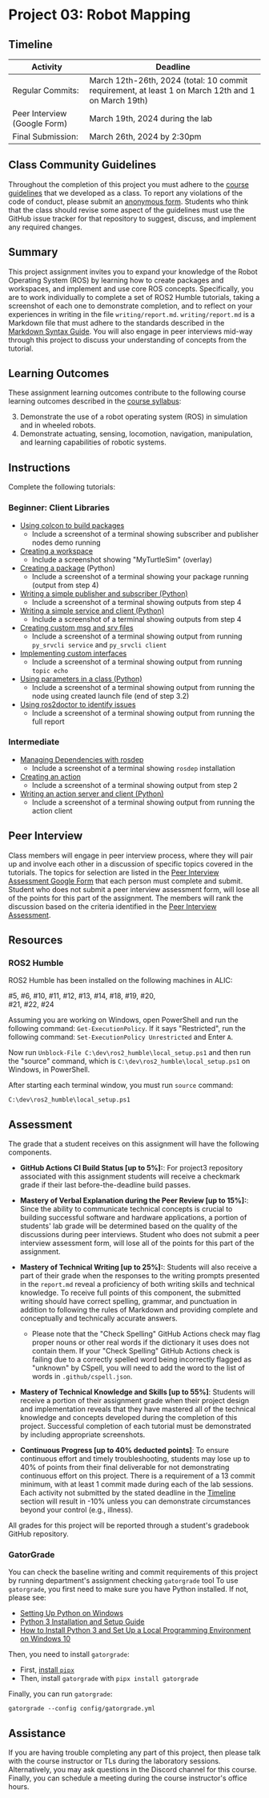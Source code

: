 # Project 03: Robot Mapping

## Timeline

Activity                   | Deadline
-------------------------- | ------------------------------
Regular Commits:  | March 12th-26th, 2024 (total: 10 commit requirement, at least 1 on March 12th and 1 on March 19th)
Peer Interview (Google Form) | March 19th, 2024 during the lab
Final Submission: | March 26th, 2024 by 2:30pm

## Class Community Guidelines

Throughout the completion of this project you must adhere to the [course guidelines](https://github.com/CMPSC-304-Robotic-Agents-Spring-2024/course_information) that we developed as a class. To report any violations of the code of conduct, please submit an [anonymous form](https://forms.gle/tePfnLY12hyN1Xbd6). Students who think that the class should revise some aspect of the guidelines must use the GitHub issue tracker for that repository to suggest, discuss, and implement any required changes.

## Summary

This project assignment invites you to expand your knowledge of the Robot Operating System (ROS) by learning how to create packages and workspaces, and implement and use core ROS concepts. Specifically, you are to work individually to complete a set of ROS2 Humble tutorials, taking a screenshot of each one to demonstrate completion, and to reflect on your experiences in writing in the file `writing/report.md`. `writing/report.md` is a Markdown file that must adhere to the standards described in the [Markdown Syntax Guide](https://guides.github.com/features/mastering-markdown/). You will also engage in peer interviews mid-way through this project to discuss your understanding of concepts from the tutorial.

## Learning Outcomes

These assignment learning outcomes contribute to the following course learning outcomes described in the [course syllabus](https://github.com/CMPSC-304-Robotic-Agents-Spring-2024/course_information):

3. Demonstrate the use of a robot operating system (ROS) in simulation and in wheeled robots.
4. Demonstrate actuating, sensing, locomotion, navigation, manipulation, and learning capabilities of robotic systems.

## Instructions

Complete the following tutorials:

### Beginner: Client Libraries

- [Using colcon to build packages](https://docs.ros.org/en/humble/Tutorials/Beginner-Client-Libraries/Colcon-Tutorial.html)
  - Include a screenshot of a terminal showing subscriber and publisher nodes demo running
- [Creating a workspace](https://docs.ros.org/en/humble/Tutorials/Beginner-Client-Libraries/Creating-A-Workspace/Creating-A-Workspace.html)
  - Include a screenshot showing "MyTurtleSim" (overlay)
- [Creating a package](https://docs.ros.org/en/humble/Tutorials/Beginner-Client-Libraries/Creating-Your-First-ROS2-Package.html) (Python)
  - Include a screenshot of a terminal showing your package running (output from step 4)
- [Writing a simple publisher and subscriber (Python)](https://docs.ros.org/en/humble/Tutorials/Beginner-Client-Libraries/Writing-A-Simple-Py-Publisher-And-Subscriber.html)
  - Include a screenshot of a terminal showing outputs from step 4
- [Writing a simple service and client (Python)](https://docs.ros.org/en/humble/Tutorials/Beginner-Client-Libraries/Writing-A-Simple-Py-Service-And-Client.html)
  - Include a screenshot of a terminal showing outputs from step 4
- [Creating custom msg and srv files](https://docs.ros.org/en/humble/Tutorials/Beginner-Client-Libraries/Custom-ROS2-Interfaces.html)
  - Include a screenshot of a terminal showing output from running `py_srvcli service` and `py_srvcli client`
- [Implementing custom interfaces](https://docs.ros.org/en/humble/Tutorials/Beginner-Client-Libraries/Single-Package-Define-And-Use-Interface.html)
  - Include a screenshot of a terminal showing output from running `topic echo`
- [Using parameters in a class (Python)](https://docs.ros.org/en/humble/Tutorials/Beginner-Client-Libraries/Using-Parameters-In-A-Class-Python.html)
  - Include a screenshot of a terminal showing output from running the node using created launch file (end of step 3.2)
- [Using ros2doctor to identify issues](https://docs.ros.org/en/humble/Tutorials/Beginner-Client-Libraries/Getting-Started-With-Ros2doctor.html)
  - Include a screenshot of a terminal showing output from running the full report

### Intermediate

- [Managing Dependencies with rosdep](https://docs.ros.org/en/humble/Tutorials/Intermediate/Rosdep.html)
  - Include a screenshot of a terminal showing `rosdep` installation
- [Creating an action](https://docs.ros.org/en/humble/Tutorials/Intermediate/Creating-an-Action.html)
  - Include a screenshot of a terminal showing output from step 2
- [Writing an action server and client (Python)](https://docs.ros.org/en/humble/Tutorials/Intermediate/Writing-an-Action-Server-Client/Py.html)
  - Include a screenshot of a terminal showing output from running the action client

## Peer Interview

Class members will engage in peer interview process, where they will pair up and involve each other in a discussion of specific topics covered in the tutorials. The topics for selection are listed in the [Peer Interview Assessment Google Form](https://forms.gle/wGaoaEfZxdKH6XNB9) that each person must complete and submit. Student who does not submit a peer interview assessment form, will lose all of the points for this part of the assignment. The members will rank the discussion based on the criteria identified in the [Peer Interview Assessment](https://forms.gle/wGaoaEfZxdKH6XNB9).

## Resources

### ROS2 Humble

ROS2 Humble has been installed on the following machines in ALIC:

#5, 
#6, 
#10, 
#11, 
#12, 
#13, 
#14, 
#18, 
#19, 
#20,  
#21, 
#22, 
#24

Assuming you are working on Windows, open PowerShell and run the following command:
`Get-ExecutionPolicy`. If it says "Restricted", run the following command: `Set-ExecutionPolicy Unrestricted` and Enter `A`. 

Now run `Unblock-File C:\dev\ros2_humble\local_setup.ps1` and then run the "source" command, which is `C:\dev\ros2_humble\local_setup.ps1` on Windows, in PowerShell.

After starting each terminal window, you must run `source` command:

`C:\dev\ros2_humble\local_setup.ps1`

## Assessment

The grade that a student receives on this assignment will have the following components.

- **GitHub Actions CI Build Status [up to 5%]:**: For project3 repository associated with this assignment students will receive a checkmark grade if their last before-the-deadline build passes.

- **Mastery of Verbal Explanation during the Peer Review [up to 15%]:**: Since the ability to communicate technical concepts is crucial to building successful software and hardware applications, a portion of students' lab grade will be determined based on the quality of the discussions during peer interviews. Student who does not submit a peer interview assessment form, will lose all of the points for this part of the assignment.

- **Mastery of Technical Writing [up to 25%]:**: Students will also receive a part of their grade when the responses to the writing prompts presented in the `report.md` reveal a proficiency of both writing skills and technical knowledge. To receive full points of this component, the submitted writing should have correct spelling, grammar, and punctuation in addition to following the rules of Markdown and providing complete and conceptually and technically accurate answers.

  - Please note that the "Check Spelling" GitHub Actions check may flag proper nouns or other real words if the dictionary it uses does not contain them. If your "Check Spelling" GitHub Actions check is failing due to a correctly spelled word being incorrectly flagged as "unknown" by CSpell, you will need to add the word to the list of words in `.github/cspell.json`.

- **Mastery of Technical Knowledge and Skills [up to 55%]**: Students will receive a portion of their assignment grade when their project design and implementation reveals that they have mastered all of the technical knowledge and concepts developed during the completion of this project. Successful completion of each  tutorial must be demonstrated by including appropriate screenshots.

- **Continuous Progress [up to 40% deducted points]**: To ensure continuous effort and timely troubleshooting, students may lose up to 40% of points from their final deliverable for not demonstrating continuous effort on this project. There is a requirement of a 13 commit minimum, with at least 1 commit made during each of the lab sessions. Each activity not submitted by the stated deadline in the [Timeline](#timeline) section  will result in -10% unless you can demonstrate circumstances beyond your control (e.g., illness).

All grades for this project will be reported through a student's gradebook GitHub repository.

### GatorGrade

You can check the baseline writing and commit requirements of this project by running department's assignment checking `gatorgrade` tool To use `gatorgrade`, you first need to make sure you have Python installed. If not, please see:

- [Setting Up Python on Windows](https://realpython.com/lessons/python-windows-setup/)
- [Python 3 Installation and Setup Guide](https://realpython.com/installing-python/)
- [How to Install Python 3 and Set Up a Local Programming Environment on Windows 10](https://www.digitalocean.com/community/tutorials/how-to-install-python-3-and-set-up-a-local-programming-environment-on-windows-10)

Then, you need to install `gatorgrade`:

- First, [install `pipx`](https://pypa.github.io/pipx/installation/)
- Then, install `gatorgrade` with `pipx install gatorgrade`

Finally, you can run `gatorgrade`:

`gatorgrade --config config/gatorgrade.yml`

## Assistance

If you are having trouble completing any part of this project, then please talk with the course instructor or TLs during the laboratory sessions. Alternatively, you may ask questions in the Discord channel for this course. Finally, you can schedule a meeting during the course instructor's office hours.
